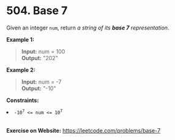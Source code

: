 # 504. Base 7

Given an integer `num`, return *a string of its **base 7** representation*.

 


**Example 1:**

>**Input:** num = 100  
**Output:** "202"  

**Example 2:**

>**Input:** num = -7  
**Output:** "-10"  
 

**Constraints:**

<li><code>-10<sup>7</sup> &lt;= num &lt;= 10<sup>7</sup></code></li>

<br/>

**Exercise on Website:** https://leetcode.com/problems/base-7
